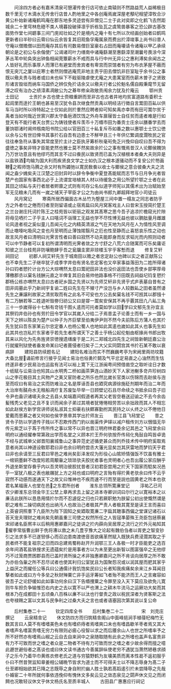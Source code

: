<!-- { "loadSidebar": true } -->
　　问涂四方者必有嘉禾清泉可憩濯传舍行店可依止南辕则不然路益荒人益稀极目数千里无寸木滴水无传舍行店昔人酌地里之中各创庵焉嵗深屋老頺圮相望漳牧合沙黄公朴始新诸庵鹤鸣庵在郡东地多灵迹尝有异僧见二士于此对奕即之化鹤飞去然距城余二十里穹林危磴不类人境暮投破驿凛乎折栋坠瓦之虞鸷兽暴客之恐公辟古基改面势作堂七间聼事三间门庑闳壮如之扵是境内之庵十有七所以次经画创始者曰鹤鸣更新者曰半砂曰云霄曰仙云余皆复其旧观鱼孚庵属泉而费出扵漳竣事上尚书曰昔人守庵以僧赡僧以田而庵存其后有司数易僧巨室豪右占田而庵壊请令诸庵以甲乙承续朝论是之初公与余偕使广公谒诸司叶力缮南中诸庵繇潮至惠繇漳至潮曩号畏涂今深茅丛苇中轮奂突出钟鱼相闻莞簟薪水不戒而具与行中州无异公之惠利溥矣余闻古之人皆好礼而乐事厚人而薄已有避堂而舍宾者有卑宫而崇馆者有穷为布衣茅屋不蔽而恨无突兀之厦以庇寒士者然则僧逃庵荒非地主责乎田去僧饥非巨室耻乎余书公之事既以儆夫贵与贱者或曰未也纵下不戢驱陵虐使尤庵之大患寓室而伤薪木曽子之贤致形诸言毁垣而纳车马国侨之辨仅免扵诘余又以儆夫行者公抡魁名儒自殿秉麾节无留滞之叹有治办之绩漳素凋敝公为之朞年修籴政敞贡闱余力犹及扵庵云
　　鄂州贡士田记
　　士贡扵乡古也使士赍粮重趼而至非古也古者井地均贫富道路有委积士起闾里而逹扵王朝也甚易至汉犹令县次继食然贡禹以明经洁行徴自言鬻田百畆以供车马当时所以待特起之士仅如此则扵羣然应聘者抑可知矣禹亦幸而有田可鬻尔贫于禹者当如何哉近世賔兴郡太守备巵酒饮饯之外舟车扉屦皆士自任贫而逺者难是行如登天有不能行者天台贾公为铸钱使者斥羡币十万缗市田为番贡士庄余以膳番学去而董饷鄂渚时阃帅剏南阳书院公给以官田百三十畆复斥币如番之数以惠鄂士士饮公徳以余与公有世旧俾书其事扵石自吾有边患士不觧甲且三十年供亿繁调度濶牧民之官往往奉急符从事失其常度至扵主计之臣执牙筹析秋毫茍免乏兴俛仰自叹曰吾不得为盛徳之事矣非特才臣能吏然也雅士莫不然矣故余扵公之事有慨焉昔汉人论鄼侯餽饷乃万世功意且有他缪巧而其言不过曰飬民以致贤而已盖为汉植根本者桑大夫则异是以盐铁酒均输为国大利而疾贤良文学之士如仇汉之根本遂骚动而不复安公扵笏画鞭之暇师饱马腾之余又时有所蠲弛以寛民敎飬以收士与鄼侯之意合彼桑大夫之流闻之盍少媿矣夫江汉楚之旧封异时以辞令争衡中夏登髙能赋而志节与日月争光者皆楚产也国家有事西北必于上流谓宜培植其人材以待缓急之用公所望扵鄂之士者在此其田之顷畆与夫行者居者赆廪之式则有司存公名似道字师宪以其儒术出为治赋始至军无见粮未几而有一嵗之储天子宰臣才公之为由尚书郎九卿超拜地官小司徒云
　　风月窝记
　　寒斋所居西偏面古木丛竹为墼屋三间中置一榻友之同志者防乎方之外者仕之倦而归者至则留语或止宿焉扁曰风月窝客戏主人曰昔宋玉授简扵楚王之兰台谢庄托词扵陈王之桂苑皆以钜丽之观发其髙寒之思今吾子追凉扵檐窥光扵隙将毋见哂扵二子乎主人曰嘻词不诣理工无益也学不尽性博无益也彼以朒朏量月雌雄论风逹者视之奚似童儿吾闻元化之内精英清淑之气在天地为风月在人为情性风至调而止噭嚎叱吸风之变也月至明而止薄蚀隂翳月之厄也性至静而止喜怒哀乐性之动也故言风月者曰清明曰光霁言性者曰善曰寂然不动夫能即身而反求韬光而内照则动者可以中节静者可以复初所谓清明而光霁者敛之方寸舒之八荒六合随寓而可乐矣庸讵知彼之兰台桂苑非防壌鲍肆乎吾之瓮牖圭窦非琼楼玉宇乎客慙而退
　　修复艾轩祠田记
　　初郡人祠艾轩先生于城南田以赡之者忠定赵公也碑以实之者正献陈公也不幸先生二子继卒犹子成季字井伯有贤名忠定客也又卒家事益落田为二姓所得诸孙曰钧者愬扵计台方公大琮喟然太息曰鬻祀田非法也没价返田法也吾使乡部寕厚毋薄檄郡丞以窠名钱酬元直之半俾复其旧会易帅他路事格不行田既去祠益圮钧复愬扵郡杨公栋亦喟然太息曰古者祀乡国之先贤以为先师艾轩非先贤乎式庐表墓自昔有之田非闾墓此乎乃新祠宇复谕二姓曰先生在不殖寸产没岂与乡人较数畆之田者虽然诿先生之亷譲利故家之清贫取而有之此名不可安也方公去矣窠名钱不可觊其以郡镪十有二万酬若等二姓退听毁劵归祊公又曰是甞一鬻矣安保其不再乎覈其田凢八畆三角三十一歩嵗得谷十七斛有竒钱千图乆逺而可托者莫如学以田学曰文郁先生孙宜主其祭钧井伯孙也有劳扵田令学官以其嵗入分给二子焉昔孟子论善士而有一乡一国与天下之辨以陈良为楚产以仲子为齐巨擘至伯夷伊尹则不然今夫前陈后方蒲人也其扵先生犹曰吾东家某云尔忠定番人也杨公蜀人也地如此其逺也嵗如此其乆也事先生如此其共也岂私扵东家者乎若先生者所谓天下之善士乎杨公起伦魁由枢掾尚书郎出牧其来以风化为先务旌贤崇徳搜遗缮废于是二刘二郑城北四先生之祠皆新朝廷嘉公治行就擢刑狱使者垂发命某曰圮者葺侵者归矣子二大父实同閟宫其书扵石某不敢以衰病辞
　　建阳县防续题名记
　　建阳名难治而实不然巍巍考亭为宋阙里両坊坟籍大备比屋诵前修言行接乎见闻士易治也俗勇扵鬬及气平忿定易直之心油然而生怙终遂非者少民易治也运盐有法可以裕上寛下无江浙闽粤间预借凿空之取听诠日才数十纸赋与讼易治也矧其山水明秀二桥如画茶笋连山酒妙天下人家池榭多竒卉珍树四山之李花极目其土风物产之美又宦防者之所乐也然比嵗长官类以伤锦而去赵侯与迿至而叹曰有易治之实而防难治之名是厚诬吾县也廼究病源徐施砭剂期年而治二年而大治岸有醝舟水无租船凋疗复苏废坠毕举一日顾壁记石且尽命续之书抵余曰吾子旧令尹也盍识诸嗟夫余之去县乆矣端嘉间假道者再其父老皆空巷送迎谕之不去今余齿髪残秃父老见之且不复识而闻余子弟过其境者犹惓惓相劳苦以余拙政而其人不相忘如此赵侯方新学宫讲师说私淑其士抑豪右扶鳏寡勤拊其民持之以乆终之以不倦他日爱戴而思慕之者又何如也侯字景臯其学出扵师友云
　　晋江县飞舄堂记
　　昔之贤令子防以学道传子贱以不忍欺传西门豹以凿渠传尹铎以减户租传刘方以悃愊无华传元紫芝以于蒍于传所传之事以常不以异也晋江明府林君委余记其邑之飞舄堂余曰明府以通经擢奉常第政出学而名堂之义顾本扵王乔何欤按乔传舄化鳬鼔自鸣皆卓诡不经与武城单父邺晋阳襄城鲁山之事异范史述循吏甚众而列乔技术传中明府奚取焉意者尚其以神道设敎耶君曰非也余曰明府尝丞大藩光显矣岂其厌雷地而梦钧天乎君曰非也余请至三反君曰宰邑之难尚矣彭泽发叹为形役心山隂矫情强饭不饮虽有雅士一绾铜墨鲜不改度矧若周颙軰之琐琐欤夫胶扰者事也灵明者心也吾出履公家应酬乎外退坐斯堂存飬乎内以吾灵明治彼胶扰昔者汉初君臣尝用之扵天下国家而騐矣况邑乎一室犹八极之表也敝屩犹上方之舄也或曰明府之言殆有得扵黄老欤余曰传不云乎寂然不动感而遂通天下之故又曰惟神也不疾而速不行而至是説也固黄老之所本也欤君名某福唐人也堂在邑之东君所创者
　　淮东总领所寛亷堂记
　　淳祐乙已司农少卿淮东总领金华王公埜上章再求去上留之进本寺卿训词曰尔行之以寛裕本之以亷洁此朕所以恳恳用情扵尔而不忍遽促之归也只若厥职勉为朕留公初出使慨然谓是职之难有二操切病民也出纳汚人也故治己者极其严责人者极其寛至是读王言而喜曰上英睿洞照羣下凢臣所为陛下固知之矣廼取寛亷二字扁其聴事西偏之堂谋记诸石以荅天宠夫理财之难尚矣先朝虽重三司使之权然所任之人皆冦凖晏殊王尧臣包拯蔡襄宋祁诸名臣熈丰以后稍用惠卿嘉问之徒讲之扵内薛向吴居厚之流行之扵外元祐知其擢李常版曹出鲜于侁将漕以救之未几豊亨豫大之论起有魏伯刍者以胥吏之智变钞引之法求多不已遂唘侈心而召边患南渡徳音首欲痛革然赋入既狭兵费浸濶其取之于民者终不能复祖宗之旧而四总建焉蜀称赵开升润鄂三王人各极一时才臣能吏之选百余年间酒茗盐铁搜求无遗蕴矣扵是用事者方以为未至更出新智以图富强卒之无他缪巧不过笼商贾困郡县而已盖时贤所操之术非独惠卿嘉问之所不肯谈向居厚之所不敢为亦伯刍軰之所不忍尽试者也使其利归公室犹且为国聚怨况或以润其屋而肥其家乎上益厌之而擢任公等兵曰公通儒计我饥饱矣民曰公长者知我疾痛矣余来江乡耳闻目撃者如此或曰方今多垒之秋财殚粟亡非手运牙筹如飞者殆不能济而王人之言雍容如彼吾子之论舒缓如此如事功何余曰汉下告缗捜粟之令罪至没入天下莫应及欲免儿寛则牛车担负争输惟恐右内史之去以寛不以严也渭上之耕木牛流马之运厥功大矣而其根本乃在成都田十五顷桑八百株以亷不以汰也行督责之政以税民深者为贤客斯之法也夸禄赐之富以文其与民争利之过桑大夫之言也或者语塞因次第其说以复公命






　　后村集巻二十一
　　钦定四库全书
　　后村集巻二十二　　　　宋　刘克庄　撰记
　　云泉精舎记
　　休文防四方而归筑精舎阁山中面峰挹涧手植葠杞梅竹无数其言曰人莫不有嗜嗜美色未也有嗜疥痔者焉嗜爽口未也有嗜昌歇羊枣者焉又其大者嗜声名嗜富贵嗜无穷力有限则必疲心役智以求之而后餍余山人也世之所嗜率予之所不好然亦有嗜焉山椒之云自去自来涧中之泉随取随有此余之所嗜也盖声名富贵非有力不可致而世之嗜之者众是二物者不待有力可致而世之嗜之者少故余得而擅之噫此遯世避俗者之髙谈也或曰休文读书通古今善属辞纵使老穷不遇犹当萧然陋巷求顔子之乐今乃着华巾黄练衣修老氏之道与穷猿野鹤为友壊美质而离本性曷不返初服乎仆曰不然昔贺监知章姜相公辅晩节皆求为道士而不可得夫士以不降志辱身为髙二子仕至卿相始欲其已降之志既辱之身自附扵幽人胜士孰若髙蹈逺引扵未尝降辱之先哉仆婚宦二十年所就何事依违俛仰有愧休文多矣云见之敛态泉见之閟声休文见之而闭闗也况敢轻议休文乎休文杨氏名至质丰城人
　　古田县广惠惠应行祠记
